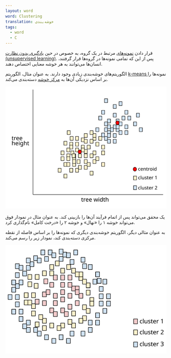 ```yaml
---
layout: word
word: Clustering
translation: خوشه‌بندی
tags:
  - word
  - C
---
```

قرار دادن [نمونه‌های](/E/example) مرتبط در یک گروه، به خصوص در حین [یادگیری بدون نظارت (unsupervised learning)](/U/unsupervised_machine_learning). پس از این که تمامی نمونه‌ها در گروه‌ها قرار گرفتند، انسان‌ها می‌توانند به هر خوشه معنایی اختصاص دهند.

الگوریتم‌های خوشه‌بندی زیادی وجود دارند. به عنوان مثال، الگوریتم ‌‌[k-means ](/K/k-means)نمونه‌ها را بر اساس نزدیکی‌ آن‌ها به [مرکز خوشه](/C/centroid) دسته‌بندی می‌کند.

![cluster](/assets/img/1.svg "cluster")

یک محقق می‌تواند پس از اتمام فرآیند آن‌ها را بازبینی کند. به عنوان مثال در نمودار فوق می‌تواند خوشه ۱ را «نهال» و خوشه ۲ را «درخت کامل» نام‌گذاری کرد.

به عنوان مثالی دیگر، الگوریتم خوشه‌بندی دیگری که نمونه‌ها را بر اساس فاصله از نقطه مرکزی دسته‌بندی کند، نمودار زیر را رسم می‌کند.

![ring cluster](/assets/img/2.svg "ring cluster")